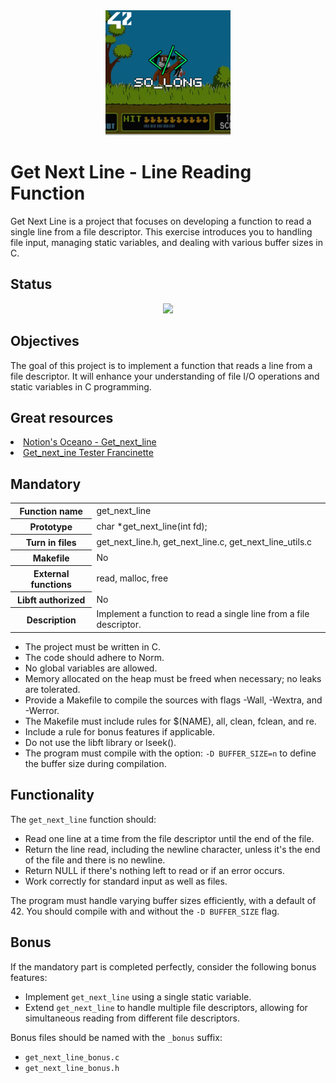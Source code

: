 <div align="center">
  <img height="200" src="https://raw.githubusercontent.com/Benjamin-poisson/My_image_bank/refs/heads/main/so_long.png"  />
</div>

# Get Next Line - Line Reading Function

Get Next Line is a project that focuses on developing a function to read a single line from a file descriptor. This exercise introduces you to handling file input, managing static variables, and dealing with various buffer sizes in C.

## Status
<div align="center">
  <img height="200" src="https://raw.githubusercontent.com/Benjamin-poisson/My_image_bank/refs/heads/main/gnl_success.png"  />
</div>

## Objectives

The goal of this project is to implement a function that reads a line from a file descriptor. It will enhance your understanding of file I/O operations and static variables in C programming.

## Great resources

<li><a href="https://suspectedoceano.notion.site/get_next_line-b3fa44d60dc24817bfd6a642183a93a0">Notion's Oceano - Get_next_line</a></li>
<li><a href="https://github.com/xicodomingues/francinette">Get_next_ine Tester Francinette</a></li>

## Mandatory

<table>
  <tr>
    <th>Function name</th>
    <td>get_next_line</td>
  </tr>
  <tr>
    <th>Prototype</th>
    <td>char *get_next_line(int fd);</td>
  </tr>
  <tr>
    <th>Turn in files</th>
    <td>get_next_line.h, get_next_line.c, get_next_line_utils.c</td>
  </tr>
  <tr>
    <th>Makefile</th>
    <td>No</td>
  </tr>
  <tr>
    <th>External functions</th>
    <td>read, malloc, free</td>
  </tr>
  <tr>
    <th>Libft authorized</th>
    <td>No</td>
  </tr>
  <tr>
    <th>Description</th>
    <td>Implement a function to read a single line from a file descriptor.</td>
  </tr>
</table>

- The project must be written in C.
- The code should adhere to Norm.
- No global variables are allowed.
- Memory allocated on the heap must be freed when necessary; no leaks are tolerated.
- Provide a Makefile to compile the sources with flags -Wall, -Wextra, and -Werror.
- The Makefile must include rules for $(NAME), all, clean, fclean, and re.
- Include a rule for bonus features if applicable.
- Do not use the libft library or lseek().
- The program must compile with the option: `-D BUFFER_SIZE=n` to define the buffer size during compilation.

## Functionality

The `get_next_line` function should:

- Read one line at a time from the file descriptor until the end of the file.
- Return the line read, including the newline character, unless it's the end of the file and there is no newline.
- Return NULL if there's nothing left to read or if an error occurs.
- Work correctly for standard input as well as files.

The program must handle varying buffer sizes efficiently, with a default of 42. You should compile with and without the `-D BUFFER_SIZE` flag.

## Bonus

If the mandatory part is completed perfectly, consider the following bonus features:

- Implement `get_next_line` using a single static variable.
- Extend `get_next_line` to handle multiple file descriptors, allowing for simultaneous reading from different file descriptors.

Bonus files should be named with the `_bonus` suffix:

- `get_next_line_bonus.c`
- `get_next_line_bonus.h`
